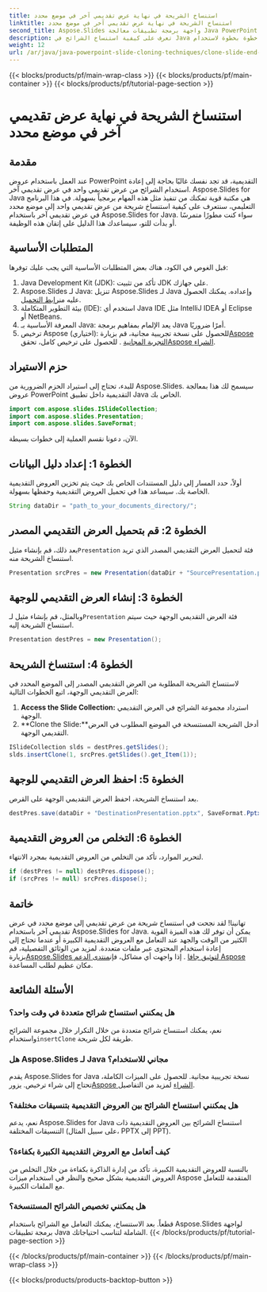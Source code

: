 ```yaml
---
title: استنساخ الشريحة في نهاية عرض تقديمي آخر في موضع محدد
linktitle: استنساخ الشريحة في نهاية عرض تقديمي آخر في موضع محدد
second_title: Aspose.Slides واجهة برمجة تطبيقات معالجة Java PowerPoint
description: تعرف على كيفية استنساخ الشرائح في Java دليل خطوة بخطوة لاستخدام Aspose.Slides لـ Java لاستنساخ الشرائح من عرض تقديمي لـ PowerPoint إلى آخر.
weight: 12
url: /ar/java/java-powerpoint-slide-cloning-techniques/clone-slide-end-another-specific-position-powerpoint/
---
```


{{< blocks/products/pf/main-wrap-class >}}
{{< blocks/products/pf/main-container >}}
{{< blocks/products/pf/tutorial-page-section >}}

# استنساخ الشريحة في نهاية عرض تقديمي آخر في موضع محدد

## مقدمة
عند العمل باستخدام عروض PowerPoint التقديمية، قد تجد نفسك غالبًا بحاجة إلى إعادة استخدام الشرائح من عرض تقديمي واحد في عرض تقديمي آخر. Aspose.Slides for Java هي مكتبة قوية تمكنك من تنفيذ مثل هذه المهام برمجياً بسهولة. في هذا البرنامج التعليمي، سنتعرف على كيفية استنساخ شريحة من عرض تقديمي واحد إلى موضع محدد في عرض تقديمي آخر باستخدام Aspose.Slides for Java. سواء كنت مطورًا متمرسًا أو بدأت للتو، سيساعدك هذا الدليل على إتقان هذه الوظيفة.
## المتطلبات الأساسية
قبل الغوص في الكود، هناك بعض المتطلبات الأساسية التي يجب عليك توفرها:
1. Java Development Kit (JDK): تأكد من تثبيت JDK على جهازك.
2.  Aspose.Slides لـ Java: تنزيل Aspose.Slides لـ Java وإعداده. يمكنك الحصول عليه من[رابط التحميل](https://releases.aspose.com/slides/java/).
3. بيئة التطوير المتكاملة (IDE): استخدم أي Java IDE مثل IntelliJ IDEA أو Eclipse أو NetBeans.
4. المعرفة الأساسية بـ Java: يعد الإلمام بمفاهيم برمجة Java أمرًا ضروريًا.
5.  ترخيص Aspose (اختياري): للحصول على نسخة تجريبية مجانية، قم بزيارة[Aspose التجربة المجانية](https://releases.aspose.com/) . للحصول على ترخيص كامل، تحقق[Aspose الشراء](https://purchase.aspose.com/buy).
## حزم الاستيراد
للبدء، تحتاج إلى استيراد الحزم الضرورية من Aspose.Slides. سيسمح لك هذا بمعالجة عروض PowerPoint التقديمية داخل تطبيق Java الخاص بك.
```java
import com.aspose.slides.ISlideCollection;
import com.aspose.slides.Presentation;
import com.aspose.slides.SaveFormat;

```

الآن، دعونا نقسم العملية إلى خطوات بسيطة.
## الخطوة 1: إعداد دليل البيانات
أولاً، حدد المسار إلى دليل المستندات الخاص بك حيث يتم تخزين العروض التقديمية الخاصة بك. سيساعد هذا في تحميل العروض التقديمية وحفظها بسهولة.
```java
String dataDir = "path_to_your_documents_directory/";
```
## الخطوة 2: قم بتحميل العرض التقديمي المصدر
 بعد ذلك، قم بإنشاء مثيل`Presentation` فئة لتحميل العرض التقديمي المصدر الذي تريد استنساخ الشريحة منه.
```java
Presentation srcPres = new Presentation(dataDir + "SourcePresentation.pptx");
```
## الخطوة 3: إنشاء العرض التقديمي للوجهة
 وبالمثل، قم بإنشاء مثيل لـ`Presentation` فئة العرض التقديمي الوجهة حيث سيتم استنساخ الشريحة إليه.
```java
Presentation destPres = new Presentation();
```
## الخطوة 4: استنساخ الشريحة
لاستنساخ الشريحة المطلوبة من العرض التقديمي المصدر إلى الموضع المحدد في العرض التقديمي الوجهة، اتبع الخطوات التالية:
1. **Access the Slide Collection:** استرداد مجموعة الشرائح في العرض التقديمي الوجهة.
2. **Clone the Slide:**أدخل الشريحة المستنسخة في الموضع المطلوب في العرض التقديمي الوجهة.
```java
ISlideCollection slds = destPres.getSlides();
slds.insertClone(1, srcPres.getSlides().get_Item(1));
```
## الخطوة 5: احفظ العرض التقديمي للوجهة
بعد استنساخ الشريحة، احفظ العرض التقديمي الوجهة على القرص.
```java
destPres.save(dataDir + "DestinationPresentation.pptx", SaveFormat.Pptx);
```
## الخطوة 6: التخلص من العروض التقديمية
لتحرير الموارد، تأكد من التخلص من العروض التقديمية بمجرد الانتهاء.
```java
if (destPres != null) destPres.dispose();
if (srcPres != null) srcPres.dispose();
```

## خاتمة
تهانينا! لقد نجحت في استنساخ شريحة من عرض تقديمي إلى موضع محدد في عرض تقديمي آخر باستخدام Aspose.Slides for Java. يمكن أن توفر لك هذه الميزة القوية الكثير من الوقت والجهد عند التعامل مع العروض التقديمية الكبيرة أو عندما تحتاج إلى إعادة استخدام المحتوى عبر ملفات متعددة.
 لمزيد من الوثائق التفصيلية، قم بزيارة[Aspose.Slides لتوثيق جافا](https://reference.aspose.com/slides/java/) . إذا واجهت أي مشاكل، فإن[منتدى الدعم Aspose](https://forum.aspose.com/c/slides/11) مكان عظيم لطلب المساعدة.
## الأسئلة الشائعة
### هل يمكنني استنساخ شرائح متعددة في وقت واحد؟
 نعم، يمكنك استنساخ شرائح متعددة من خلال التكرار خلال مجموعة الشرائح واستخدام`insertClone` طريقة لكل شريحة.
### هل Aspose.Slides لـ Java مجاني للاستخدام؟
يقدم Aspose.Slides for Java نسخة تجريبية مجانية. للحصول على الميزات الكاملة، تحتاج إلى شراء ترخيص. يزور[Aspose الشراء](https://purchase.aspose.com/buy) لمزيد من التفاصيل.
### هل يمكنني استنساخ الشرائح بين العروض التقديمية بتنسيقات مختلفة؟
نعم، يدعم Aspose.Slides for Java استنساخ الشرائح بين العروض التقديمية ذات التنسيقات المختلفة (على سبيل المثال، PPTX إلى PPT).
### كيف أتعامل مع العروض التقديمية الكبيرة بكفاءة؟
بالنسبة للعروض التقديمية الكبيرة، تأكد من إدارة الذاكرة بكفاءة من خلال التخلص من العروض التقديمية بشكل صحيح والنظر في استخدام ميزات Aspose المتقدمة للتعامل مع الملفات الكبيرة.
### هل يمكنني تخصيص الشرائح المستنسخة؟
قطعاً. بعد الاستنساخ، يمكنك التعامل مع الشرائح باستخدام Aspose.Slides لواجهة برمجة تطبيقات Java الشاملة لتناسب احتياجاتك.
{{< /blocks/products/pf/tutorial-page-section >}}

{{< /blocks/products/pf/main-container >}}
{{< /blocks/products/pf/main-wrap-class >}}

{{< blocks/products/products-backtop-button >}}
